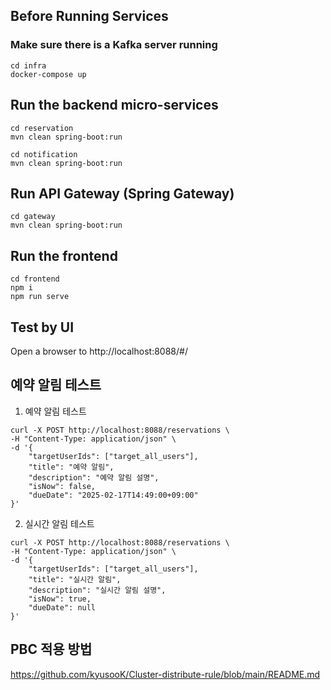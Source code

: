 ## Before Running Services
### Make sure there is a Kafka server running
```
cd infra
docker-compose up
```

## Run the backend micro-services
```
cd reservation
mvn clean spring-boot:run

cd notification
mvn clean spring-boot:run
```


## Run API Gateway (Spring Gateway)
```
cd gateway
mvn clean spring-boot:run
```

## Run the frontend
```
cd frontend
npm i
npm run serve
```

## Test by UI
Open a browser to http://localhost:8088/#/

## 예약 알림 테스트

1. 예약 알림 테스트
```
curl -X POST http://localhost:8088/reservations \
-H "Content-Type: application/json" \
-d '{
    "targetUserIds": ["target_all_users"],
    "title": "예약 알림",
    "description": "예약 알림 설명",
    "isNow": false,
    "dueDate": "2025-02-17T14:49:00+09:00"
}'
```

2. 실시간 알림 테스트
```
curl -X POST http://localhost:8088/reservations \
-H "Content-Type: application/json" \
-d '{
    "targetUserIds": ["target_all_users"],
    "title": "실시간 알림",
    "description": "실시간 알림 설명",
    "isNow": true,
    "dueDate": null
}'
```

## PBC 적용 방법
https://github.com/kyusooK/Cluster-distribute-rule/blob/main/README.md 
